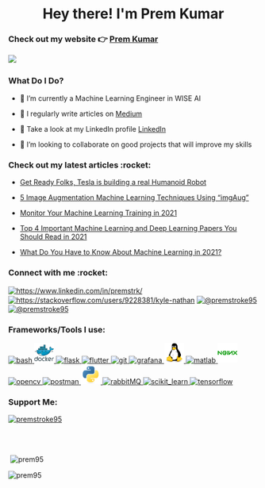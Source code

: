 <h1 align="center">Hey there! I'm Prem Kumar</h1>

### Check out my website :point_right: [Prem Kumar](https://www.premstroke.com/)

![](https://komarev.com/ghpvc/?username=Prem95&style=flat-square&label=Views)

<h3 align="left"> What Do I Do? </h3>
<p align="left">
 
- 🤖 I’m currently a Machine Learning Engineer in WISE AI

- 📝 I regularly write articles on [Medium](https://medium.com/@premstroke95)

- 📄 Take a look at my LinkedIn profile [LinkedIn](https://www.linkedin.com/in/premstrk/)

- 👋 I’m looking to collaborate on good projects that will improve my skills 

<h3 align="left">Check out my latest articles :rocket: </h3>
<!-- BLOG-POST-LIST:START -->

- [Get Ready Folks, Tesla is building a real Humanoid Robot](https://medium.com/swlh/tesla-is-building-a-real-humanoid-robot-f36ec0905caa?source=rss-cb3ecdf8fc0d------2)

- [5 Image Augmentation Machine Learning Techniques Using “imgAug”](https://betterprogramming.pub/5-common-image-augmentations-for-machine-learning-c6b5a03ebf38?source=rss-cb3ecdf8fc0d------2)

- [Monitor Your Machine Learning Training in 2021](https://medium.com/geekculture/monitor-your-machine-learning-training-in-2021-b9bf684e1b12?source=rss-cb3ecdf8fc0d------2)

- [Top 4 Important Machine Learning and Deep Learning Papers You Should Read in 2021](https://medium.com/swlh/3-novel-machine-learning-papers-to-read-in-2021-3498bf4ea480?source=rss-cb3ecdf8fc0d------2)

- [What Do You Have to Know About Machine Learning in 2021?](https://medium.com/geekculture/what-do-you-have-to-know-about-machine-learning-in-2021-d00b30aa5f11?source=rss-cb3ecdf8fc0d------2)
<!-- BLOG-POST-LIST:END -->


<h3 align="left">Connect with me :rocket: </h3>
<p align="left">
 
<a href="https://www.linkedin.com/in/premstrk/" target="blank"><img align="center" src="https://raw.githubusercontent.com/rahuldkjain/github-profile-readme-generator/master/src/images/icons/Social/linked-in-alt.svg" alt="https://www.linkedin.com/in/premstrk/" height="30" width="40" /></a>
<a href="https://stackoverflow.com/users/https://stackoverflow.com/users/9228381/kyle-nathan" target="blank"><img align="center" src="https://raw.githubusercontent.com/rahuldkjain/github-profile-readme-generator/master/src/images/icons/Social/stack-overflow.svg" alt="https://stackoverflow.com/users/9228381/kyle-nathan" height="30" width="40" /></a>
<a href="https://instagram.com/premstrk95" target="blank"><img align="center" src="https://raw.githubusercontent.com/rahuldkjain/github-profile-readme-generator/master/src/images/icons/Social/instagram.svg" alt="@premstroke95" height="30" width="40" /></a>
<a href="https://medium.com/@premstroke95" target="blank"><img align="center" src="https://raw.githubusercontent.com/rahuldkjain/github-profile-readme-generator/master/src/images/icons/Social/medium.svg" alt="@premstroke95" height="30" width="40" /></a>
</p>


<h3 align="left">Frameworks/Tools I use:</h3>
<p align="left"> <a href="https://www.gnu.org/software/bash/" target="_blank"> <img src="https://www.vectorlogo.zone/logos/gnu_bash/gnu_bash-icon.svg" alt="bash" width="40" height="40"/> </a>  <a href="https://www.docker.com/" target="_blank"> <img src="https://raw.githubusercontent.com/devicons/devicon/master/icons/docker/docker-original-wordmark.svg" alt="docker" width="40" height="40"/> </a> <a href="https://flask.palletsprojects.com/" target="_blank"> <img src="https://www.vectorlogo.zone/logos/pocoo_flask/pocoo_flask-icon.svg" alt="flask" width="40" height="40"/> </a> <a href="https://flutter.dev" target="_blank"> <img src="https://www.vectorlogo.zone/logos/flutterio/flutterio-icon.svg" alt="flutter" width="40" height="40"/> </a> <a href="https://git-scm.com/" target="_blank"> <img src="https://www.vectorlogo.zone/logos/git-scm/git-scm-icon.svg" alt="git" width="40" height="40"/> </a> <a href="https://grafana.com" target="_blank"> <img src="https://www.vectorlogo.zone/logos/grafana/grafana-icon.svg" alt="grafana" width="40" height="40"/> </a> <a href="https://www.linux.org/" target="_blank"> <img src="https://raw.githubusercontent.com/devicons/devicon/master/icons/linux/linux-original.svg" alt="linux" width="40" height="40"/> </a> <a href="https://www.mathworks.com/" target="_blank"> <img src="https://upload.wikimedia.org/wikipedia/commons/2/21/Matlab_Logo.png" alt="matlab" width="40" height="40"/> </a> <a href="https://www.nginx.com" target="_blank"> <img src="https://raw.githubusercontent.com/devicons/devicon/master/icons/nginx/nginx-original.svg" alt="nginx" width="40" height="40"/> </a> <a href="https://opencv.org/" target="_blank"> <img src="https://www.vectorlogo.zone/logos/opencv/opencv-icon.svg" alt="opencv" width="40" height="40"/> </a> <a href="https://postman.com" target="_blank"> <img src="https://www.vectorlogo.zone/logos/getpostman/getpostman-icon.svg" alt="postman" width="40" height="40"/> </a> <a href="https://www.python.org" target="_blank"> <img src="https://raw.githubusercontent.com/devicons/devicon/master/icons/python/python-original.svg" alt="python" width="40" height="40"/> </a> <a href="https://www.rabbitmq.com" target="_blank"> <img src="https://www.vectorlogo.zone/logos/rabbitmq/rabbitmq-icon.svg" alt="rabbitMQ" width="40" height="40"/> </a> <a href="https://scikit-learn.org/" target="_blank"> <img src="https://upload.wikimedia.org/wikipedia/commons/0/05/Scikit_learn_logo_small.svg" alt="scikit_learn" width="40" height="40"/> </a> <a href="https://www.tensorflow.org" target="_blank"> <img src="https://www.vectorlogo.zone/logos/tensorflow/tensorflow-icon.svg" alt="tensorflow" width="40" height="40"/> </a> </p>

<h3 align="left">Support Me:</h3>
<p><a href="https://www.buymeacoffee.com/premstroke95"> <img align="centre" src="https://cdn.buymeacoffee.com/buttons/v2/default-yellow.png" height="50" width="210" alt="premstroke95" /></a></p><br><br>

<p>&nbsp;<img align="center" src="https://github-readme-stats.vercel.app/api?username=prem95&show_icons=true&locale=en" alt="prem95" /></p>

<p><img align="center" src="https://github-readme-streak-stats.herokuapp.com/?user=prem95&" alt="prem95" /></p>
